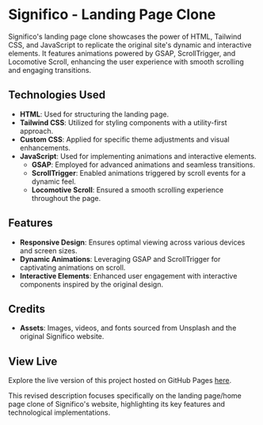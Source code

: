 # Significo - Landing Page Clone

Significo's landing page clone showcases the power of HTML, Tailwind CSS, and JavaScript to replicate the original site's dynamic and interactive elements. It features animations powered by GSAP, ScrollTrigger, and Locomotive Scroll, enhancing the user experience with smooth scrolling and engaging transitions.

## Technologies Used

- **HTML**: Used for structuring the landing page.
- **Tailwind CSS**: Utilized for styling components with a utility-first approach.
- **Custom CSS**: Applied for specific theme adjustments and visual enhancements.
- **JavaScript**: Used for implementing animations and interactive elements.
  - **GSAP**: Employed for advanced animations and seamless transitions.
  - **ScrollTrigger**: Enabled animations triggered by scroll events for a dynamic feel.
  - **Locomotive Scroll**: Ensured a smooth scrolling experience throughout the page.

## Features

- **Responsive Design**: Ensures optimal viewing across various devices and screen sizes.
- **Dynamic Animations**: Leveraging GSAP and ScrollTrigger for captivating animations on scroll.
- **Interactive Elements**: Enhanced user engagement with interactive components inspired by the original design.

## Credits

- **Assets**: Images, videos, and fonts sourced from Unsplash and the original Significo website.

## View Live

Explore the live version of this project hosted on GitHub Pages [here](https://owaisbandaly.github.io/Significo-Clone/).

This revised description focuses specifically on the landing page/home page clone of Significo's website, highlighting its key features and technological implementations.
